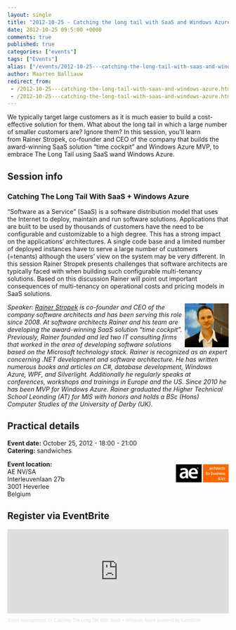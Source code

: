 ```yaml
---
layout: single
title: "2012-10-25 - Catching the long tail with SaaS and Windows Azure"
date: 2012-10-25 09:5:00 +0000
comments: true
published: true
categories: ["events"]
tags: ["Events"]
alias: ["/events/2012-10-25---catching-the-long-tail-with-saas-and-windows-azure"]
author: Maarten Balliauw
redirect_from:
 - /2012-10-25---catching-the-long-tail-with-saas-and-windows-azure.html
 - /2012-10-25---catching-the-long-tail-with-saas-and-windows-azure.html
---
```


<p>We typically target&nbsp;large customers&nbsp;as it is&nbsp;much easier to build a cost-effective solution for them.&nbsp;What about the long tail in which a large number of smaller customers are? Ignore them? In this session, you'll learn from&nbsp;Rainer Stropek, co-founder and CEO of the company that builds&nbsp;the award-winning SaaS solution &ldquo;time cockpit&rdquo; and Windows Azure MVP,&nbsp;to embrace The Long Tail using SaaS wand Windows Azure.&nbsp;</p>
<h2>Session info</h2>
<h3>Catching The Long Tail With SaaS + Windows Azure</h3>
<p>&ldquo;Software as a Service&rdquo; (SaaS) is a software distribution model that uses the Internet to deploy, maintain and run software solutions. Applications that are built to be used by thousands of customers have the need to be configurable and customizable to a high degree. This has a strong impact on the applications&rsquo; architectures. A single code base and a limited number of deployed instances have to serve a large number of customers (=tenants) although the users&rsquo; view on the system may be very different. In this session Rainer Stropek presents challenges that software architects are typically faced with when building such configurable multi-tenancy solutions. Based on this discussion Rainer will point out important consequences of multi-tenancy on operational costs and pricing models in SaaS solutions.</p>
<p><em><img width="100" height="100" align="right" alt="Kristof Rennen" src="/assets/media/speakers/rainer-stropek.jpg">Speaker: </em><em><a href="http://www.timecockpit.com">Rainer Stropek</a> is co-founder and CEO of the company software architects and has been serving this role since 2008. At software architects Rainer and his team are developing the award-winning SaaS solution &ldquo;time cockpit&rdquo;. Previously, Rainer founded and led two IT consulting firms that worked in the area of developing software solutions based on the Microsoft technology stack. Rainer is recognized as an expert concerning .NET development and software architecture. He has written numerous books and articles on C#, database development, Windows Azure, WPF, and Silverlight. Additionally he regularly speaks at conferences, workshops and trainings in Europe and the US. Since 2010 he has been MVP for Windows Azure. Rainer graduated the Higher Technical School Leonding (AT) for MIS with honors and holds a BSc (Hons) Computer Studies of the University of Derby (UK). </em></p>
<h2>Practical details</h2>
<p><strong>Event date:</strong>&nbsp;October 25, 2012 - 18:00 - 21:00<br><strong>Catering:</strong> sandwiches</p>
<p><strong><a href="http://www.ae.be" target="_blank"><img width="120" height="60" align="right" alt="" src="/assets/media/sponsors/logo-ae.jpg"></a>Event location:<br></strong>AE NV/SA<br>Interleuvenlaan 27b<br>3001 Heverlee<br>Belgium</p>
<h2>Register via EventBrite</h2>
<div style="width: 100%; text-align: left;"><iframe width="100%" height="192" src="http://www.eventbrite.com/tickets-external?eid=3979711424&amp;ref=etckt" frameborder="0" marginwidth="5" marginheight="5" allowtransparency=""></iframe>
<div style="font-family: Helvetica, Arial; font-size: 10px; padding: 5px 0 5px; margin: 2px; width: 100%; text-align: left;"><a style="color: #ddd; text-decoration: none;" href="http://www.eventbrite.com/r/etckt" target="_blank">Event management</a><span style="color: #ddd;"> for </span><a style="color: #ddd; text-decoration: none;" href="http://http://www.eventbrite.com/event/3979711424?ref=etckt" target="_blank">Catching The Long Tail With SaaS + Windows Azure</a> <span style="color: #ddd;">powered by</span> <a style="color: #ddd; text-decoration: none;" href="http://www.eventbrite.com?ref=etckt" target="_blank">Eventbrite</a></div>
</div>







